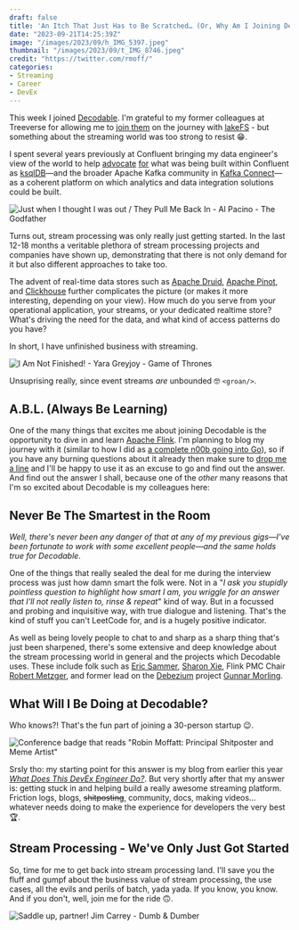 ```yaml
---
draft: false
title: 'An Itch That Just Has to Be Scratched… (Or, Why Am I Joining Decodable?)'
date: "2023-09-21T14:25:39Z"
image: "/images/2023/09/h_IMG_5397.jpeg"
thumbnail: "/images/2023/09/t_IMG_8746.jpeg"
credit: "https://twitter.com/rmoff/"
categories:
- Streaming
- Career
- DevEx
---
```


This week I joined [Decodable](https://decodable.co). I'm grateful to my former colleagues at Treeverse for allowing me to [join them](/2022/12/09/looking-forwards-and-looking-backwards/) on the journey with [lakeFS](https://lakefs.io) - but something about the streaming world was too strong to resist 😁.

<!--more-->

I spent several years previously at Confluent bringing my data engineer's view of the world to help [advocate](https://rmoff.net/categories/kafka-connect/) [for](http://youtube.com/rmoff) what was being built within Confluent as [ksqlDB](https://ksqldb.io/)—and the broader Apache Kafka community in [Kafka Connect](https://kafka.apache.org/documentation.html#connect)—as a coherent platform on which analytics and data integration solutions could be built. 

![Just when I thought I was out / They Pull Me Back In - Al Pacino - The Godfather](/images/2023/09/just-when-i-thought-i-was-out-they-pull-me-back-in.gif)

Turns out, stream processing was only really just getting started. In the last 12-18 months a veritable plethora of stream processing projects and companies have shown up, demonstrating that there is not only demand for it but also different approaches to take too. 

The advent of real-time data stores such as [Apache Druid](https://druid.apache.org/), [Apache Pinot](https://pinot.apache.org/), and [Clickhouse](https://clickhouse.com/) further complicates the picture (or makes it more interesting, depending on your view). How much do you serve from your operational application, your streams, or your dedicated realtime store? What's driving the need for the data, and what kind of access patterns do you have? 

In short, I have unfinished business with streaming. 

![I Am Not Finished! - Yara Greyjoy - Game of Thrones](/images/2023/09/notdone-got.gif)

Unsuprising really, since event streams _are_ unbounded 🤓 `<groan/>`.


## A.B.L. (Always Be Learning)

One of the many things that excites me about joining Decodable is the opportunity to dive in and learn [Apache Flink](https://flink.apache.org/). I'm planning to blog my journey with it (similar to how I did as [a complete n00b going into Go](https://rmoff.net/2020/06/25/learning-golang-some-rough-notes-s01e00/)), so if you have any burning questions about it already then make sure to [drop me](https://twitter.com/rmoff/) [a line](https://www.linkedin.com/in/robinmoffatt) and I'll be happy to use it as an excuse to go and find out the answer. And find out the answer I shall, because one of the *other* many reasons that I'm so excited about Decodable is my colleagues here:

## Never Be The Smartest in the Room

_Well, there's never been any danger of that at any of my previous gigs—I've been fortunate to work with some excellent people—and the same holds true for Decodable_. 

One of the things that really sealed the deal for me during the interview process was just how damn smart the folk were. Not in a "*I ask you stupidly pointless question to highlight how smart I am, you wriggle for an answer that I'll not really listen to, rinse & repeat*" kind of way. But in a focussed and probing and inquisitive way, with true dialogue and listening. That's the kind of stuff you can't LeetCode for, and is a hugely positive indicator. 

As well as being lovely people to chat to and sharp as a sharp thing that's just been sharpened, there's some extensive and deep knowledge about the stream processing world in general and the projects which Decodable uses. These include folk such as [Eric Sammer](https://www.linkedin.com/in/esammer/), [Sharon Xie](https://www.linkedin.com/in/sharonxr/), Flink PMC Chair [Robert Metzger](https://home.apache.org/phonebook.html?uid=rmetzger), and former lead on the [Debezium](https://debezium.io/) project [Gunnar Morling](https://www.morling.dev/). 

## What Will I Be Doing at Decodable? 

Who knows?! That's the fun part of joining a 30-person startup 😉.

![Conference badge that reads "Robin Moffatt: Principal Shitposter and Meme Artist"](/images/2023/09/IMG_5699.jpeg)

Srsly tho: my starting point for this answer is my blog from earlier this year [_What Does This DevEx Engineer Do?_](/2023/05/23/what-does-this-devex-engineer-do/). But very shortly after that my answer is: getting stuck in and helping build a really awesome streaming platform. Friction logs, blogs, <del>shitposting</del>, community, docs, making videos…whatever needs doing to make the experience for developers the very best 🏆.

## Stream Processing - We've Only Just Got Started

So, time for me to get back into stream processing land. I'll save you the fluff and gumpf about the business value of stream processing, the use cases, all the evils and perils of batch, yada yada. If you know, you know. And if you don't, well, join me for the ride 🙃.

![Saddle up, partner! Jim Carrey - Dumb & Dumber](/images/2023/09/saddle-up-partner-dumb-and-dumber.gif)